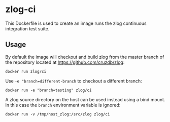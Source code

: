 zlog-ci
=======

This Dockerfile is used to create an image runs the zlog continuous
integration test suite.

Usage
-----

By default the image will checkout and build zlog from the master branch of
the repository located at https://github.com/cruzdb/zlog:

  `docker run zlog/ci`

Use `-e "branch=different-branch` to checkout a different branch:

  `docker run -e "branch=testing" zlog/ci`

A zlog source directory on the host can be used instead using a bind mount. In
this case the `branch` environment variable is ignored:

  `docker run -v /tmp/host_zlog:/src/zlog zlog/ci`
